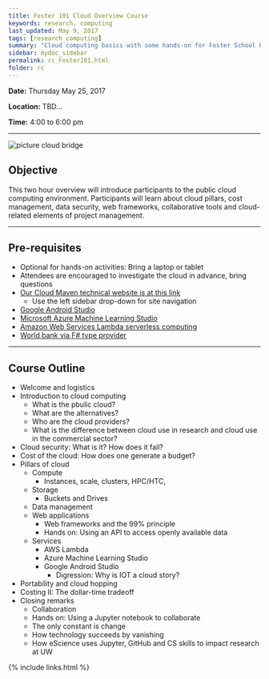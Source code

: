 ```yaml
---
title: Foster 101 Cloud Overview Course
keywords: research, computing
last_updated: May 9, 2017
tags: [research_computing]
summary: "Cloud computing basics with some hands-on for Foster School Of Business"
sidebar: mydoc_sidebar
permalink: rc_Foster101.html
folder: rc
---
```


**Date:** Thursday May 25, 2017 

**Location:** TBD...

**Time:** 4:00 to 6:00 pm 


---


![picture cloud bridge](/documentation/images/rc/foster101_001.jpg)

## Objective

This two hour overview will introduce participants to the public cloud computing environment.
Participants will learn about cloud pillars, cost management, data security, web frameworks,
collaborative tools and cloud-related elements of project management. 


---


## Pre-requisites 
 
- Optional for hands-on activities: Bring a laptop or tablet
- Attendees are encouraged to investigate the cloud in advance, bring questions
- [Our Cloud Maven technical website is at this link](http://cloudmaven.org)
  - Use the left sidebar drop-down for site navigation 
- [Google Android Studio](https://cloud.google.com/android-studio/)
- [Microsoft Azure Machine Learning Studio](https://studio.azureml.net/)
- [Amazon Web Services Lambda serverless computing](https://aws.amazon.com/lambda/)
- [World bank via F# type provider](http://www.tryfsharp.org/Learn/data-science)


---

## Course Outline 

- Welcome and logistics
- Introduction to cloud computing
  - What is the pbulic cloud?
  - What are the alternatives?
  - Who are the cloud providers?
  - What is the difference between cloud use in research and cloud use in the commercial sector?
- Cloud security: What is it? How does it fail?
- Cost of the cloud: How does one generate a budget? 
- Pillars of cloud
  - Compute
    - Instances, scale, clusters, HPC/HTC, 
  - Storage
    - Buckets and Drives
  - Data management
  - Web applications
    - Web frameworks and the 99% principle
    - Hands on: Using an API to access openly available data
  - Services
    - AWS Lambda
    - Azure Machine Learning Studio
    - Google Android Studio
      - Digression: Why is IOT a cloud story?
- Portability and cloud hopping
- Costing II: The dollar-time tradeoff
- Closing remarks
  - Collaboration 
  - Hands on: Using a Jupyter notebook to collaborate
  - The only constant is change
  - How technology succeeds by vanishing
  - How eScience uses Jupyter, GitHub and CS skills to impact research at UW


{% include links.html %}
